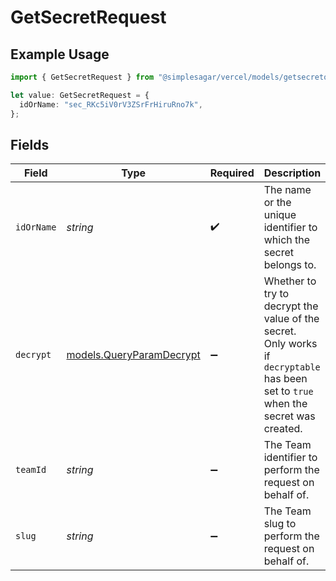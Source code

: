 # GetSecretRequest

## Example Usage

```typescript
import { GetSecretRequest } from "@simplesagar/vercel/models/getsecretop.js";

let value: GetSecretRequest = {
  idOrName: "sec_RKc5iV0rV3ZSrFrHiruRno7k",
};
```

## Fields

| Field                                                                                                                              | Type                                                                                                                               | Required                                                                                                                           | Description                                                                                                                        | Example                                                                                                                            |
| ---------------------------------------------------------------------------------------------------------------------------------- | ---------------------------------------------------------------------------------------------------------------------------------- | ---------------------------------------------------------------------------------------------------------------------------------- | ---------------------------------------------------------------------------------------------------------------------------------- | ---------------------------------------------------------------------------------------------------------------------------------- |
| `idOrName`                                                                                                                         | *string*                                                                                                                           | :heavy_check_mark:                                                                                                                 | The name or the unique identifier to which the secret belongs to.                                                                  | sec_RKc5iV0rV3ZSrFrHiruRno7k                                                                                                       |
| `decrypt`                                                                                                                          | [models.QueryParamDecrypt](../models/queryparamdecrypt.md)                                                                         | :heavy_minus_sign:                                                                                                                 | Whether to try to decrypt the value of the secret. Only works if `decryptable` has been set to `true` when the secret was created. | true                                                                                                                               |
| `teamId`                                                                                                                           | *string*                                                                                                                           | :heavy_minus_sign:                                                                                                                 | The Team identifier to perform the request on behalf of.                                                                           |                                                                                                                                    |
| `slug`                                                                                                                             | *string*                                                                                                                           | :heavy_minus_sign:                                                                                                                 | The Team slug to perform the request on behalf of.                                                                                 |                                                                                                                                    |